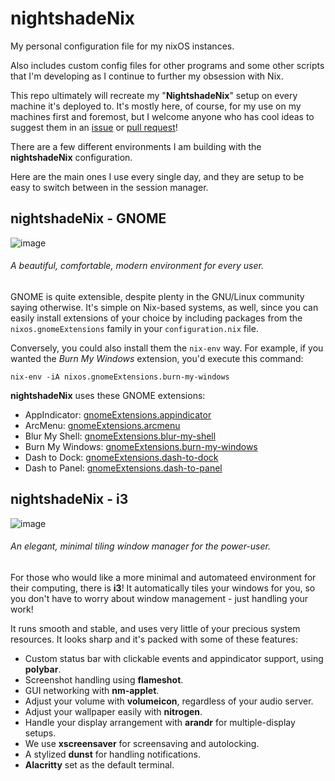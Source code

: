 # nightshadeNix
My personal configuration file for my nixOS instances.

Also includes custom config files for other programs and some other scripts that I'm developing as I continue to further my obsession with Nix.

This repo ultimately will recreate my "__NightshadeNix__" setup on every machine it's deployed to. It's mostly here, of course, for my use on my machines first and foremost, but I welcome anyone who has cool ideas to suggest them in an [issue](https://github.com/rav3ndust/nixConfig/issues) or [pull request](https://github.com/rav3ndust/nixConfig/pulls)!

There are a few different environments I am building with the **nightshadeNix** configuration. 

Here are the main ones I use every single day, and they are setup to be easy to switch between in the session manager.

## nightshadeNix - GNOME

![image](https://user-images.githubusercontent.com/35274771/219997226-98b5ec17-179f-47b6-afb4-7d31ca02ea43.png)
###### A beautiful, comfortable, modern environment for every user.

GNOME is quite extensible, despite plenty in the GNU/Linux community saying otherwise. It's simple on Nix-based systems, as well, since you can easily install extensions of your choice by including packages from the `nixos.gnomeExtensions` family in your `configuration.nix` file.

Conversely, you could also install them the `nix-env` way. For example, if you wanted the *Burn My Windows* extension, you'd execute this command: 

`nix-env -iA nixos.gnomeExtensions.burn-my-windows`

**nightshadeNix** uses these GNOME extensions: 

- AppIndicator: [gnomeExtensions.appindicator](https://search.nixos.org/packages?channel=22.11&from=0&size=50&sort=relevance&type=packages&query=gnomeExtensions.appindicator)
- ArcMenu: [gnomeExtensions.arcmenu](https://search.nixos.org/packages?channel=22.11&from=0&size=50&sort=relevance&type=packages&query=arcmenu)
- Blur My Shell: [gnomeExtensions.blur-my-shell](https://search.nixos.org/packages?channel=22.11&from=0&size=50&sort=relevance&type=packages&query=gnomeExtensions.blur-my-shell)
- Burn My Windows: [gnomeExtensions.burn-my-windows](https://search.nixos.org/packages?channel=22.11&from=0&size=50&sort=relevance&type=packages&query=gnomeExtensions.burn-my-windows)
- Dash to Dock: [gnomeExtensions.dash-to-dock](https://search.nixos.org/packages?channel=22.11&from=0&size=50&sort=relevance&type=packages&query=dash-to-dock)
- Dash to Panel: [gnomeExtensions.dash-to-panel](https://search.nixos.org/packages?channel=22.11&from=0&size=50&sort=relevance&type=packages&query=dash-to-panel)

## nightshadeNix - i3

![image](https://user-images.githubusercontent.com/35274771/220030006-b0999e0c-ded6-4def-9ed1-489c1d04707c.png)
###### An elegant, minimal tiling window manager for the power-user.

For those who would like a more minimal and automateed environment for their computing, there is **i3**! It automatically tiles your windows for you, so you don't have to worry about window management - just handling your work! 

It runs smooth and stable, and uses very little of your precious system resources. It looks sharp and it's packed with some of these features:

- Custom status bar with clickable events and appindicator support, using **polybar**.
- Screenshot handling using **flameshot**.
- GUI networking with **nm-applet**.
- Adjust your volume with **volumeicon**, regardless of your audio server.
- Adjust your wallpaper easily with **nitrogen**.
- Handle your display arrangement with **arandr** for multiple-display setups.
- We use **xscreensaver** for screensaving and autolocking.
- A stylized **dunst** for handling notifications.
- **Alacritty** set as the default terminal.
